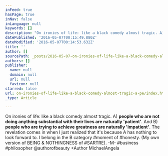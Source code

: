 ```yaml
---
inFeed: true
hasPage: true
inNav: false
inLanguage: null
keywords: []
description: "On ironies of life: like a black comedy almost tragic. A) people who are not doing anything substantial with their lives are naturally 'patient'. And B) people who are trying to achieve greatness are naturally 'impatient'. The revelation comes in when I just realized that it's because A has nothing to look forward to. I belong in the B category #moment of #honesty. (My own version of BEING & NOTHINGNESS of #SARTRE). -M- #business #philosopher @authorofbeauty +Author MichaelAngela"
datePublished: '2016-05-07T00:15:49.880Z'
dateModified: '2016-05-07T00:14:53.632Z'
title: ''
author: []
sourcePath: _posts/2016-05-07-on-ironies-of-life-like-a-black-comedy-almost-tragic-a-pe.md
authors: []
publisher:
  name: null
  domain: null
  url: null
  favicon: null
starred: false
url: on-ironies-of-life-like-a-black-comedy-almost-tragic-a-pe/index.html
_type: Article

---
```

On ironies of life: like a black comedy almost tragic. A) **people who are not doing anything substantial with their lives are naturally 'patient'**. And B) **people who are trying to achieve greatness are naturally 'impatient'**. The revelation comes in when I just realized that it's because A has nothing to look forward to. I belong in the B category \#moment of \#honesty. (My own version of BEING & NOTHINGNESS of \#SARTRE). -M- \#business \#philosopher @authorofbeauty +Author MichaelAngela